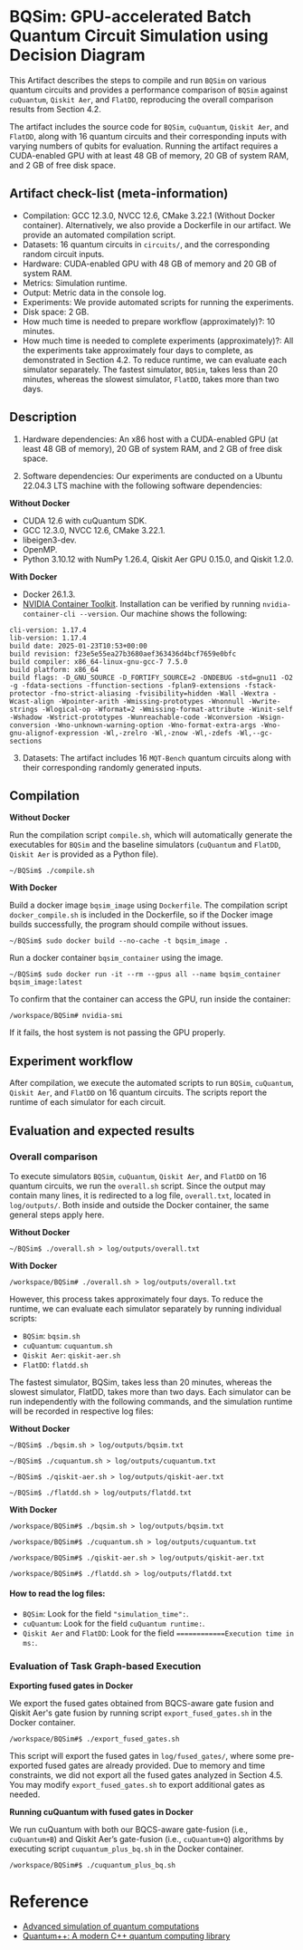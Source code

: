 # BQSim: GPU-accelerated Batch Quantum Circuit Simulation using Decision Diagram

This Artifact describes the steps to compile and run `BQSim` on various quantum circuits and provides a performance comparison of `BQSim` against `cuQuantum`, `Qiskit Aer`, and `FlatDD`, reproducing the overall comparison results from Section 4.2. 

The artifact includes the source code for `BQSim`, `cuQuantum`, `Qiskit Aer`, and `FlatDD`, along with 16 quantum circuits and their corresponding inputs with varying numbers of qubits for evaluation. Running the artifact requires a CUDA-enabled GPU with at least 48 GB of memory, 20 GB of system RAM, and 2 GB of free disk space.

## Artifact check-list (meta-information)

* Compilation: GCC 12.3.0, NVCC 12.6, CMake 3.22.1 (Without Docker container). Alternatively, we also provide a Dockerfile in our artifact. We provide an automated compilation script.
* Datasets: 16 quantum circuits in `circuits/`, and the corresponding random circuit inputs.
* Hardware: CUDA-enabled GPU with 48 GB of memory and 20 GB of system RAM.
* Metrics: Simulation runtime.
* Output: Metric data in the console log. 
* Experiments: We provide automated scripts for running the experiments.
* Disk space: 2 GB.
* How much time is needed to prepare workflow (approximately)?: 10 minutes.
* How much time is needed to complete experiments (approximately)?: All the experiments take approximately four days to complete, as demonstrated in Section 4.2. To reduce runtime, we can evaluate each simulator separately. The fastest simulator, `BQSim`, takes less than 20 minutes, whereas the slowest simulator, `FlatDD`, takes more than two days.

## Description

1. Hardware dependencies: An x86 host with a CUDA-enabled GPU (at least 48 GB of memory), 20 GB of system RAM, and 2 GB of free disk space.

2. Software dependencies: Our experiments are conducted on a Ubuntu 22.04.3 LTS machine with the following software dependencies:

**Without Docker**

* CUDA 12.6 with cuQuantum SDK.
* GCC 12.3.0, NVCC 12.6, CMake 3.22.1.
* libeigen3-dev.
* OpenMP.
* Python 3.10.12 with NumPy 1.26.4, Qiskit Aer GPU 0.15.0, and Qiskit 1.2.0.

**With Docker**

* Docker 26.1.3.
* [NVIDIA Container Toolkit](https://docs.nvidia.com/datacenter/cloud-native/container-toolkit/latest/install-guide.html). Installation can be verified by running `nvidia-container-cli --version`. Our machine shows the following:
```
cli-version: 1.17.4
lib-version: 1.17.4
build date: 2025-01-23T10:53+00:00
build revision: f23e5e55ea27b3680aef363436d4bcf7659e0bfc
build compiler: x86_64-linux-gnu-gcc-7 7.5.0
build platform: x86_64
build flags: -D_GNU_SOURCE -D_FORTIFY_SOURCE=2 -DNDEBUG -std=gnu11 -O2 -g -fdata-sections -ffunction-sections -fplan9-extensions -fstack-protector -fno-strict-aliasing -fvisibility=hidden -Wall -Wextra -Wcast-align -Wpointer-arith -Wmissing-prototypes -Wnonnull -Wwrite-strings -Wlogical-op -Wformat=2 -Wmissing-format-attribute -Winit-self -Wshadow -Wstrict-prototypes -Wunreachable-code -Wconversion -Wsign-conversion -Wno-unknown-warning-option -Wno-format-extra-args -Wno-gnu-alignof-expression -Wl,-zrelro -Wl,-znow -Wl,-zdefs -Wl,--gc-sections
```

3. Datasets: The artifact includes 16 `MQT-Bench` quantum circuits along with their corresponding randomly generated inputs.

## Compilation

**Without Docker**

Run the compilation script `compile.sh`, which will automatically generate the executables for `BQSim` and the baseline simulators (`cuQuantum` and `FlatDD`, `Qiskit Aer` is provided as a Python file).

`~/BQSim$ ./compile.sh`

**With Docker**

Build a docker image `bqsim_image` using `Dockerfile`.  The compilation script `docker_compile.sh` is included in the Dockerfile, so if the Docker image builds successfully, the program should compile without issues. 

`~/BQSim$ sudo docker build --no-cache -t bqsim_image . `

Run a docker container `bqsim_container` using the image.

`~/BQSim$ sudo docker run -it --rm --gpus all --name bqsim_container bqsim_image:latest`

To confirm that the container can access the GPU, run inside the container:

`/workspace/BQSim# nvidia-smi`

If it fails, the host system is not passing the GPU properly.

## Experiment workflow

After compilation, we execute the automated scripts to run `BQSim`, `cuQuantum`, `Qiskit Aer`, and `FlatDD` on 16 quantum circuits. The scripts report the runtime of each simulator for each circuit.

## Evaluation and expected results

### Overall comparison

To execute simulators `BQSim`, `cuQuantum`, `Qiskit Aer`, and `FlatDD` on 16 quantum circuits, we run the `overall.sh` script. Since the output may contain many lines, it is redirected to a log file, `overall.txt`, located in `log/outputs/`. Both inside and outside the Docker container, the same general steps apply here.

**Without Docker**

`~/BQSim$ ./overall.sh > log/outputs/overall.txt`

**With Docker**

`/workspace/BQSim# ./overall.sh > log/outputs/overall.txt`

However, this process takes approximately four days. To reduce the runtime, we can evaluate each simulator separately by running individual scripts:

* `BQSim`: `bqsim.sh`
* `cuQuantum`: `cuquantum.sh`
* `Qiskit Aer`: `qiskit-aer.sh`
* `FlatDD`: `flatdd.sh`

The fastest simulator, BQSim, takes less than 20 minutes, whereas the slowest simulator, FlatDD, takes more than two days. Each simulator can be run independently with the following commands, and the simulation runtime will be recorded in respective log files:

**Without Docker**

`~/BQSim$ ./bqsim.sh > log/outputs/bqsim.txt`

`~/BQSim$ ./cuquantum.sh > log/outputs/cuquantum.txt`

`~/BQSim$ ./qiskit-aer.sh > log/outputs/qiskit-aer.txt`

`~/BQSim$ ./flatdd.sh > log/outputs/flatdd.txt`

**With Docker**

`/workspace/BQSim#$ ./bqsim.sh > log/outputs/bqsim.txt`

`/workspace/BQSim#$ ./cuquantum.sh > log/outputs/cuquantum.txt`

`/workspace/BQSim#$ ./qiskit-aer.sh > log/outputs/qiskit-aer.txt`

`/workspace/BQSim#$ ./flatdd.sh > log/outputs/flatdd.txt`

#### How to read the log files:

* `BQSim`: Look for the field `"simulation_time":`.
* `cuQuantum`: Look for the field `cuQuantum runtime:`.
* `Qiskit Aer` and `FlatDD`: Look for the field `============Execution time in ms:`.

### Evaluation of Task Graph-based Execution

**Exporting fused gates in Docker**

We export the fused gates obtained from BQCS-aware gate fusion and Qiskit Aer's gate fusion by running script `export_fused_gates.sh` in the Docker container.

`/workspace/BQSim#$ ./export_fused_gates.sh`

This script will export the fused gates in `log/fused_gates/`, where some pre-exported fused gates are already provided.  Due to memory and time constraints, we did not export all the fused gates analyzed in Section 4.5. You may modify `export_fused_gates.sh` to export additional gates as needed.

**Running cuQuantum with fused gates in Docker**

We run cuQuantum with both our BQCS-aware gate-fusion (i.e., `cuQuantum+B`) and Qiskit Aer’s gate-fusion (i.e., `cuQuantum+Q`) algorithms by executing script `cuquantum_plus_bq.sh` in the Docker container.

`/workspace/BQSim#$ ./cuquantum_plus_bq.sh`


# Reference
+ [Advanced simulation of quantum computations](https://ieeexplore.ieee.org/abstract/document/8355954)
+ [Quantum++: A modern C++ quantum computing library](https://journals.plos.org/plosone/article?id=10.1371/journal.pone.0208073)